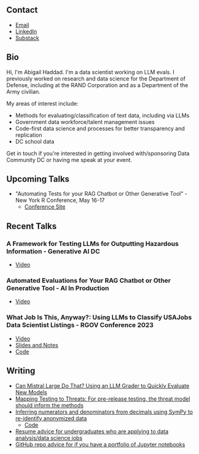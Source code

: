 ## Contact

- [Email](mailto:abigail.haddad@gmail.com)
- [LinkedIn](https://www.linkedin.com/in/abigail-haddad/)
- [Substack](https://presentofcoding.substack.com/)

## Bio

Hi, I'm Abigail Haddad. I'm a data scientist working on LLM evals. I previously worked on research and data science for the Department of Defense, including at the RAND Corporation and as a Department of the Army civilian.

My areas of interest include:

- Methods for evaluating/classification of text data, including via LLMs
- Government data workforce/talent management issues
- Code-first data science and processes for better transparency and replication
- DC school data

Get in touch if you're interested in getting involved with/sponsoring Data Community DC or having me speak at your event.

## Upcoming Talks

- "Automating Tests for your RAG Chatbot or Other Generative Tool" - New York R Conference, May 16-17
  - [Conference Site](https://rstats.ai/nyr?utm_source=landeranalytics)

## Recent Talks

### A Framework for Testing LLMs for Outputting Hazardous Information - Generative AI DC

- [Video](https://www.youtube.com/watch?v=JfHDXICVBNg)

### Automated Evaluations for Your RAG Chatbot or Other Generative Tool - AI In Production

- [Video](https://home.mlops.community/home/videos/automated-evaluations-for-your-rag-chatbot-or-other-generative-tool)

### What Job Is This, Anyway?: Using LLMs to Classify USAJobs Data Scientist Listings - RGOV Conference 2023

- [Video](https://www.youtube.com/watch?v=Wu4vtPMBKLM)
- [Slides and Notes](https://github.com/abigailhaddad/conference_talk_slides)
- [Code](https://github.com/abigailhaddad/usajobs_classification_with_marvin)

## Writing

- [Can Mistral Large Do That? Using an LLM Grader to Quickly Evaluate New Models](https://presentofcoding.substack.com/p/can-mistral-large-do-that-using-an)
- [Mapping Testing to Threats: For pre-release testing, the threat model should inform the methods](https://presentofcoding.substack.com/p/mapping-testing-to-threats)
- [Inferring numerators and denominators from decimals using SymPy to re-identify anonymized data](https://blog.capitaltg.com/ghost/#/editor/post/63d2d6482eaf220001392673)
  - [Code](https://github.com/abigailhaddad/fractionUniqueness)
- [Resume advice for undergraduates who are applying to data analysis/data science jobs](https://github.com/abigailhaddad/slides/blob/main/Improving-Your-Jupyter-Notebook-GitHub.pdf)
- [GitHub repo advice for if you have a portfolio of Jupyter notebooks](https://github.com/abigailhaddad/slides/blob/main/Creating-a-Resume-for-Data-Analysis-and-Data-Science-Jobs-as-an-Undergraduate.pdf)